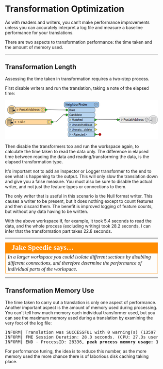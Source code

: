 # Transformation Optimization #

As with readers and writers, you can’t make performance improvements unless you can accurately interpret a log file and measure a baseline performance for your translations. 

There are two aspects to transformation performance: the time taken and the amount of memory used.

---

## Transformation Length ##

Assessing the time taken in transformation requires a two-step process. 

First disable writers and run the translation, taking a note of the elapsed time: 

![](./Images/Img2.028.TransformerPerformanceDisableWriter.png)

Then disable the transformers too and run the workspace again, to calculate the time taken to read the data only. The difference in elapsed time between reading the data and reading/transforming the data, is the elapsed transformation type.

It's important not to add an Inspector or Logger transformer to the end to see what is happening to the output. This will only slow the translation down and give you a false measure. You must also be sure to disable the actual writer, and not just the feature types or connections to them.

The only writer that is useful in this scenario is the Null format writer. This causes a writer to be present, but it does nothing except to count features and then discard them. The benefit is improved logging of feature counts, but without any data having to be written.

With the above workspace if, for example, it took 5.4 seconds to read the data, and the whole process (excluding writing) took 28.2 seconds, I can infer that the transformation part takes 22.8 seconds.

---

<table style="border-spacing: 0px">
<tr>
<td style="vertical-align:middle;background-color:darkorange;border: 2px solid darkorange">
<i class="fa fa-quote-left fa-lg fa-pull-left fa-fw" style="color:white;padding-right: 12px;vertical-align:text-top"></i>
<span style="color:white;font-size:x-large;font-weight: bold;font-family:serif">Jake Speedie says…</span>
</td>
</tr>

<tr>
<td style="border: 1px solid darkorange">
<span style="font-family:serif; font-style:italic; font-size:larger">
In a larger workspace you could isolate different sections by disabling different connections, and therefore determine the performance of individual parts of the workspace.
</span>
</td>
</tr>
</table>

---

## Transformation Memory Use ##

The time taken to carry out a translation is only one aspect of performance. Another important aspect is the amount of memory used during processing. You can't tell how much memory each individual transformer used, but you can see the maximum memory used during a translation by examining the very foot of the log file:

<pre>
INFORM| Translation was SUCCESSFUL with 0 warning(s) (13597 feature(s) output)
INFORM| FME Session Duration: 28.3 seconds. (CPU: 27.3s user, 0.6s system)
INFORM| END - ProcessID: 28336, <strong>peak process memory usage: 178388 kb</strong>
</pre>

For performance tuning, the idea is to reduce this number, as the more memory used the more chance there is of laborious disk caching taking place.

